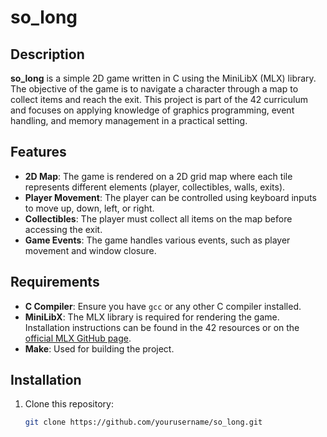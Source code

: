 # so_long

## Description
**so_long** is a simple 2D game written in C using the MiniLibX (MLX) library. The objective of the game is to navigate a character through a map to collect items and reach the exit. This project is part of the 42 curriculum and focuses on applying knowledge of graphics programming, event handling, and memory management in a practical setting.

## Features
- **2D Map**: The game is rendered on a 2D grid map where each tile represents different elements (player, collectibles, walls, exits).
- **Player Movement**: The player can be controlled using keyboard inputs to move up, down, left, or right.
- **Collectibles**: The player must collect all items on the map before accessing the exit.
- **Game Events**: The game handles various events, such as player movement and window closure.

## Requirements
- **C Compiler**: Ensure you have `gcc` or any other C compiler installed.
- **MiniLibX**: The MLX library is required for rendering the game. Installation instructions can be found in the 42 resources or on the [official MLX GitHub page](https://github.com/42Paris/minilibx-linux).
- **Make**: Used for building the project.

## Installation
1. Clone this repository:
   ```bash
   git clone https://github.com/yourusername/so_long.git
